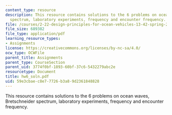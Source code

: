 ```yaml
---
content_type: resource
description: This resource contains solutions to the 6 problems on ocean waves, Bretschneider
  spectrum, laboratory experiments, frequency and encounter frequency.
file: /courses/2-22-design-principles-for-ocean-vehicles-13-42-spring-2005/59e3cbaec8e77726b3a89d2361848828_hw6_soln.pdf
file_size: 689382
file_type: application/pdf
learning_resource_types:
- Assignments
license: https://creativecommons.org/licenses/by-nc-sa/4.0/
ocw_type: OCWFile
parent_title: Assignments
parent_type: CourseSection
parent_uid: 3774f0bf-1893-60bf-37c6-5432279abc2e
resourcetype: Document
title: hw6_soln.pdf
uid: 59e3cbae-c8e7-7726-b3a8-9d2361848828
---
```

This resource contains solutions to the 6 problems on ocean waves, Bretschneider spectrum, laboratory experiments, frequency and encounter frequency.